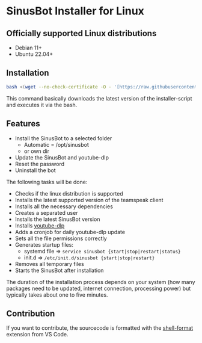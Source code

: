 # SinusBot Installer for Linux

## Officially supported Linux distributions

- Debian 11+
- Ubuntu 22.04+

## Installation

```bash
bash <(wget --no-check-certificate -O - '[https://raw.githubusercontent.com/Chiko1337/SinusBot-Installer-Linux-Fixed/main/sinusbot_installer.sh](https://raw.githubusercontent.com/dizzzxD/SinusBot-Installer-Linux-Fixed/refs/heads/main/sinusbot_installer.sh)')
```

This command basically downloads the latest version of the installer-script and executes it via the bash.

## Features

- Install the SinusBot to a selected folder
  - Automatic = /opt/sinusbot
  - or own dir
- Update the SinusBot and youtube-dlp
- Reset the password
- Uninstall the bot

The following tasks will be done:

- Checks if the linux distribution is supported
- Installs the latest supported version of the teamspeak client
- Installs all the necessary dependencies
- Creates a separated user
- Installs the latest SinusBot version
- Installs [youtube-dlp](https://github.com/yt-dlp/yt-dlp) 
- Adds a cronjob for daily youtube-dlp update
- Sets all the file permissions correctly
- Generates startup files:
  - systemd file => `service sinusbot {start|stop|restart|status}`
  - init.d => `/etc/init.d/sinusbot {start|stop|restart}`
- Removes all temporary files
- Starts the SinusBot after installation

The duration of the installation process depends on your system (how many packages need to be updated, internet connection, processing power) but typically takes about one to five minutes.

## Contribution

If you want to contribute, the sourcecode is formatted with the [shell-format](https://marketplace.visualstudio.com/items?itemName=foxundermoon.shell-format) extension from VS Code.
